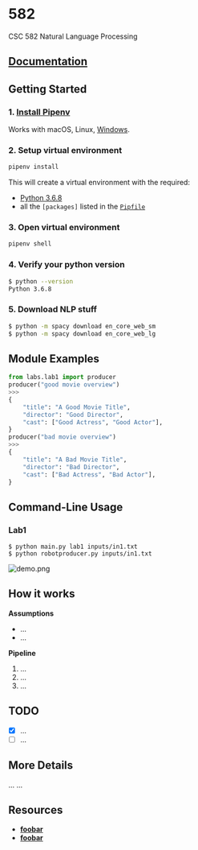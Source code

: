 # 582

CSC 582 Natural Language Processing

## [Documentation][1]

## Getting Started

### 1. [Install Pipenv][2]

Works with macOS, Linux, [Windows][3].

### 2. Setup virtual environment

```bash
pipenv install
```

This will create a virtual environment with the required:

- [Python 3.6.8][4]
- all the `[packages]` listed in the [`Pipfile`](./Pipfile)

### 3. Open virtual environment

```bash
pipenv shell
```

### 4. Verify your python version

```bash
$ python --version
Python 3.6.8
```

### 5. Download NLP stuff

```bash
$ python -m spacy download en_core_web_sm
$ python -m spacy download en_core_web_lg
```

## Module Examples

```python
from labs.lab1 import producer
producer("good movie overview")
>>>
{
    "title": "A Good Movie Title",
    "director": "Good Director",
    "cast": ["Good Actress", "Good Actor"],
}
producer("bad movie overview")
>>>
{
    "title": "A Bad Movie Title",
    "director": "Bad Director",
    "cast": ["Bad Actress", "Bad Actor"],
}
```

## Command-Line Usage

### Lab1

```
$ python main.py lab1 inputs/in1.txt
$ python robotproducer.py inputs/in1.txt
```

![demo.png](./demo.png)

## How it works

**Assumptions**

- ...
- ...

**Pipeline**

1. ...
2. ...
3. ...

## TODO

- [x] ...
- [ ] ...

## More Details

...
...

## Resources

- [**foobar**][5]
- [**foobar**][5]

[1]: https://mfekadu.github.io/582/
[2]: https://pipenv.pypa.io/en/latest/install/#installing-pipenv
[3]: https://pipenv.pypa.io/en/latest/install/#pragmatic-installation-of-pipenv
[4]: http://python.org
[5]: ???
